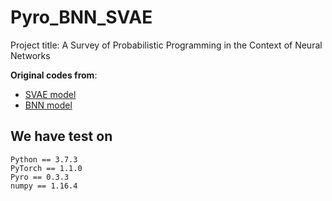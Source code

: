 # Pyro_BNN_SVAE
Project title: A Survey of Probabilistic Programming in the Context of Neural Networks

**Original codes from**:
* [SVAE model](https://github.com/pyro-ppl/pyro/tree/d128c1ac51bba400918844b20cef807df1cd345e)
* [BNN model](https://github.com/paraschopra/bayesian-neural-network-mnist/tree/249624681abce81d9a4ce52a9b293e02f7abafd5)


## We have test on
```
Python == 3.7.3
PyTorch == 1.1.0
Pyro == 0.3.3
numpy == 1.16.4
```
